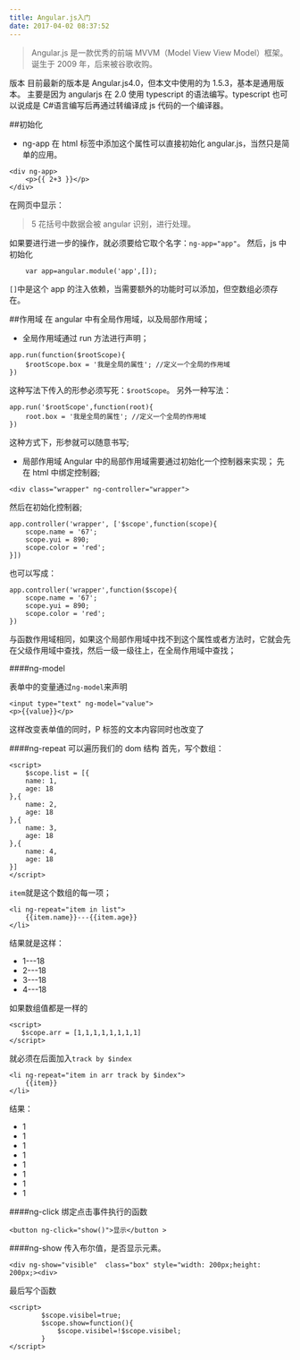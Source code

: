 ```yaml
---
title: Angular.js入门
date: 2017-04-02 08:37:52
---
```


> Angular.js 是一款优秀的前端 MVVM（Model View View Model）框架。诞生于 2009 年，后来被谷歌收购。

版本
目前最新的版本是 Angular.js4.0，但本文中使用的为 1.5.3，基本是通用版本。
主要是因为 angularjs 在 2.0 使用 typescript 的语法编写。typescript 也可以说成是 C#语言编写后再通过转编译成 js 代码的一个编译器。

##初始化

- ng-app
  在 html 标签中添加这个属性可以直接初始化 angular.js，当然只是简单的应用。

```
<div ng-app>
    <p>{{ 2+3 }}</p>
</div>
```

在网页中显示：

> 5
> 花括号中数据会被 angular 识别，进行处理。

如果要进行进一步的操作，就必须要给它取个名字：`ng-app="app"`。
然后，js 中初始化

```
    var app=angular.module('app',[]);
```

`[]`中是这个 app 的注入依赖，当需要额外的功能时可以添加，但空数组必须存在。

##作用域
在 angular 中有全局作用域，以及局部作用域；

- 全局作用域通过 run 方法进行声明；

```
app.run(function($rootScope){
	$rootScope.box = '我是全局的属性'; //定义一个全局的作用域
})
```

这种写法下传入的形参必须写死：`$rootScope`。
另外一种写法：

```
app.run('$rootScope',function(root){
	root.box = '我是全局的属性'; //定义一个全局的作用域
})
```

这种方式下，形参就可以随意书写;

- 局部作用域
  Angular 中的局部作用域需要通过初始化一个控制器来实现；
  先在 html 中绑定控制器;

```
<div class="wrapper" ng-controller="wrapper">
```

然后在初始化控制器;

```
app.controller('wrapper', ['$scope',function(scope){
	scope.name = '67';
	scope.yui = 890;
	scope.color = 'red';
}])
```

也可以写成：

```
app.controller('wrapper',function($scope){
	scope.name = '67';
	scope.yui = 890;
	scope.color = 'red';
})
```

与函数作用域相同，如果这个局部作用域中找不到这个属性或者方法时，它就会先在父级作用域中查找，然后一级一级往上，在全局作用域中查找；

####ng-model

表单中的变量通过`ng-model`来声明

```
<input type="text" ng-model="value">
<p>{{value}}</p>
```

这样改变表单值的同时，P 标签的文本内容同时也改变了

####ng-repeat
可以遍历我们的 dom 结构
首先，写个数组：

```
<script>
    $scope.list = [{
	name: 1,
	age: 18
},{
	name: 2,
	age: 18
},{
	name: 3,
	age: 18
},{
	name: 4,
	age: 18
}]
</script>
```

`item`就是这个数组的每一项；

```
<li ng-repeat="item in list">
	{{item.name}}---{{item.age}}
</li>
```

结果就是这样：

- 1---18
- 2---18
- 3---18
- 4---18

如果数组值都是一样的

```
<script>
   $scope.arr = [1,1,1,1,1,1,1,1]
</script>
```

就必须在后面加入`track by $index`

```
<li ng-repeat="item in arr track by $index">
	{{item}}
</li>
```

结果：

- 1
- 1
- 1
- 1
- 1
- 1
- 1
- 1

####ng-click
绑定点击事件执行的函数

```
<button ng-click="show()">显示</button >
```

####ng-show
传入布尔值，是否显示元素。

```
<div ng-show="visible"  class="box" style="width: 200px;height: 200px;><div>
```

最后写个函数

```
<script>
        $scope.visibel=true;
        $scope.show=function(){
            $scope.visibel=!$scope.visibel;
        }
</script>
```

